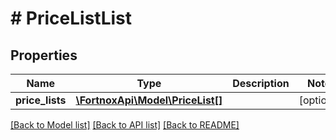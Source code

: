 # # PriceListList

## Properties

Name | Type | Description | Notes
------------ | ------------- | ------------- | -------------
**price_lists** | [**\FortnoxApi\Model\PriceList[]**](PriceList.md) |  | [optional]

[[Back to Model list]](../../README.md#models) [[Back to API list]](../../README.md#endpoints) [[Back to README]](../../README.md)
